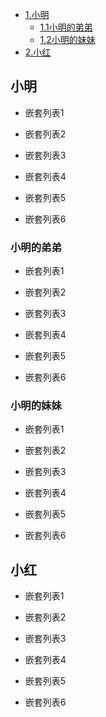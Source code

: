 * [1.小明](#jump1)
    * [1.1小明的弟弟](#jump1.1)
    * [1.2小明的妹妹](#jump1.2)
* [2.小红](#jump2)




## <span id= "jump1">小明</sapn>

- 嵌套列表1

+ 嵌套列表2

+ 嵌套列表3

- 嵌套列表4

* 嵌套列表5

- 嵌套列表6

### <span id= "jump1.1">小明的弟弟</sapn>



- 嵌套列表1

+ 嵌套列表2

+ 嵌套列表3

- 嵌套列表4

* 嵌套列表5

- 嵌套列表6


### <span id= "jump1.2">小明的妹妹</sapn>



- 嵌套列表1

+ 嵌套列表2

+ 嵌套列表3

- 嵌套列表4

* 嵌套列表5

- 嵌套列表6

## <span id= "jump2">小红</sapn>



- 嵌套列表1

+ 嵌套列表2

+ 嵌套列表3

- 嵌套列表4

* 嵌套列表5

- 嵌套列表6

